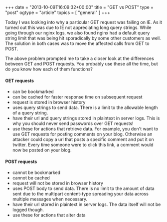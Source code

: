 +++
date = "2013-10-09T16:09:32+00:00"
title = "GET vs POST"
type = "post"
ogtype = "article"
topics = [ "general" ]
+++

Today I was looking into why a particular GET request was failing on IE. As it turned out this was due to IE not appreciating long query strings. While going through our nginx logs, we also found nginx had a default query string limit that was being hit sporadically by some other customers as well. The solution in both cases was to move the affected calls from GET to POST.

The above problem prompted me to take a closer look at the differences between GET and POST requests. You probably use these all the time, but do you know how each of them functions?

#### GET requests

- can be bookmarked
- can be cached for faster response time on subsequent request
- request is stored in browser history
- uses query strings to send data. There is a limit to the allowable length of a query string.
- have their url and query strings stored in plaintext in server logs. This is why you should never send passwords over GET requests!
- use these for actions that retrieve data. For example, you don't want to use GET requests for posting comments on your blog. Otherwise an attacker could copy a url that posts a specific comment and put it on twitter. Every time someone were to click this link, a comment would now be posted on your blog.

#### POST requests

- cannot be bookmarked
- cannot be cached
- request will not be stored in browser history
- uses POST body to send data. There is no limit to the amount of data sent due to the multipart content-type spreading your data across multiple messages when necessary.
- have their url stored in plaintext in server logs. The data itself will not be logged though.
- use these for actions that alter data
